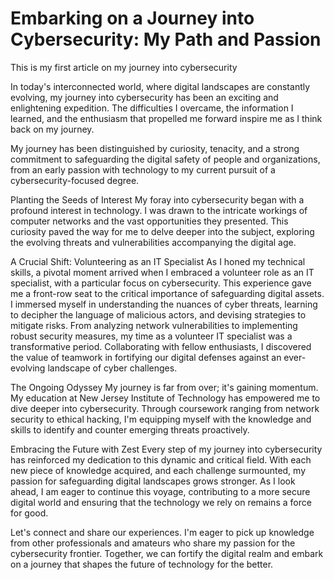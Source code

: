 # Embarking on a Journey into Cybersecurity: My Path and Passion
This is my first article on my journey into cybersecurity

In today's interconnected world, where digital landscapes are constantly evolving, my journey into cybersecurity has been an exciting and enlightening expedition. The difficulties I overcame, the information I learned, and the enthusiasm that propelled me forward inspire me as I think back on my journey.



My journey has been distinguished by curiosity, tenacity, and a strong commitment to safeguarding the digital safety of people and organizations, from an early passion with technology to my current pursuit of a cybersecurity-focused degree.


Planting the Seeds of Interest
My foray into cybersecurity began with a profound interest in technology. I was drawn to the intricate workings of computer networks and the vast opportunities they presented. This curiosity paved the way for me to delve deeper into the subject, exploring the evolving threats and vulnerabilities accompanying the digital age.

A Crucial Shift: Volunteering as an IT Specialist
As I honed my technical skills, a pivotal moment arrived when I embraced a volunteer role as an IT specialist, with a particular focus on cybersecurity. This experience gave me a front-row seat to the critical importance of safeguarding digital assets. I immersed myself in understanding the nuances of cyber threats, learning to decipher the language of malicious actors, and devising strategies to mitigate risks.
From analyzing network vulnerabilities to implementing robust security measures, my time as a volunteer IT specialist was a transformative period. Collaborating with fellow enthusiasts, I discovered the value of teamwork in fortifying our digital defenses against an ever-evolving landscape of cyber challenges.

The Ongoing Odyssey
My journey is far from over; it's gaining momentum. My education at New Jersey Institute of Technology has empowered me to dive deeper into cybersecurity. Through coursework ranging from network security to ethical hacking, I'm equipping myself with the knowledge and skills to identify and counter emerging threats proactively.

Embracing the Future with Zest
Every step of my journey into cybersecurity has reinforced my dedication to this dynamic and critical field. With each new piece of knowledge acquired, and each challenge surmounted, my passion for safeguarding digital landscapes grows stronger. As I look ahead, I am eager to continue this voyage, contributing to a more secure digital world and ensuring that the technology we rely on remains a force for good.

Let's connect and share our experiences. I'm eager to pick up knowledge from other professionals and amateurs who share my passion for the cybersecurity frontier.
Together, we can fortify the digital realm and embark on a journey that shapes the future of technology for the better.
